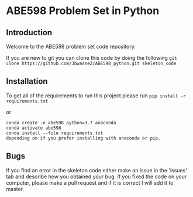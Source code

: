 
# ABE598 Problem Set in Python

## Introduction
Welcome to the ABE598 problem set code repository.

If you are new to git you can clone this code by doing the following
`git clone https://github.com/Jbwasse2/ABE598_python.git skeleton_code`


## Installation
To get all of the requirements to run this project please run
`pip install -r requirements.txt`  

or
```
conda create -n abe598 python=3.7 anaconda  
conda activate abe598  
conda install --file requirements.txt    
depending on if you prefer installing with anaconda or pip.
```

## Bugs
If you find an error in the skeleton code either make an issue in the 'issues' tab and describe how you obtained your bug. If you fixed the code on your computer, please make a pull request and if it is correct I will add it to master.

